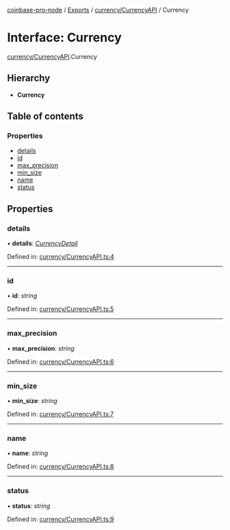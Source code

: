 [coinbase-pro-node](../README.md) / [Exports](../modules.md) / [currency/CurrencyAPI](../modules/currency_currencyapi.md) / Currency

# Interface: Currency

[currency/CurrencyAPI](../modules/currency_currencyapi.md).Currency

## Hierarchy

* **Currency**

## Table of contents

### Properties

- [details](currency_currencyapi.currency.md#details)
- [id](currency_currencyapi.currency.md#id)
- [max\_precision](currency_currencyapi.currency.md#max_precision)
- [min\_size](currency_currencyapi.currency.md#min_size)
- [name](currency_currencyapi.currency.md#name)
- [status](currency_currencyapi.currency.md#status)

## Properties

### details

• **details**: [*CurrencyDetail*](currency_currencyapi.currencydetail.md)

Defined in: [currency/CurrencyAPI.ts:4](https://github.com/bennycode/coinbase-pro-node/blob/004782e/src/currency/CurrencyAPI.ts#L4)

___

### id

• **id**: *string*

Defined in: [currency/CurrencyAPI.ts:5](https://github.com/bennycode/coinbase-pro-node/blob/004782e/src/currency/CurrencyAPI.ts#L5)

___

### max\_precision

• **max\_precision**: *string*

Defined in: [currency/CurrencyAPI.ts:6](https://github.com/bennycode/coinbase-pro-node/blob/004782e/src/currency/CurrencyAPI.ts#L6)

___

### min\_size

• **min\_size**: *string*

Defined in: [currency/CurrencyAPI.ts:7](https://github.com/bennycode/coinbase-pro-node/blob/004782e/src/currency/CurrencyAPI.ts#L7)

___

### name

• **name**: *string*

Defined in: [currency/CurrencyAPI.ts:8](https://github.com/bennycode/coinbase-pro-node/blob/004782e/src/currency/CurrencyAPI.ts#L8)

___

### status

• **status**: *string*

Defined in: [currency/CurrencyAPI.ts:9](https://github.com/bennycode/coinbase-pro-node/blob/004782e/src/currency/CurrencyAPI.ts#L9)
